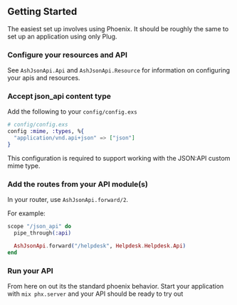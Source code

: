 ## Getting Started

The easiest set up involves using Phoenix. It should be roughly the same to set up an application using only Plug.

### Configure your resources and API

See `AshJsonApi.Api` and `AshJsonApi.Resource` for information on configuring your apis and resources.

### Accept json_api content type

Add the following to your `config/config.exs`

```elixir
# config/config.exs
config :mime, :types, %{
  "application/vnd.api+json" => ["json"]
}
```

This configuration is required to support working with the JSON:API custom mime type.

### Add the routes from your API module(s)

In your router, use `AshJsonApi.forward/2`.

For example:

```elixir
scope "/json_api" do
  pipe_through(:api)

  AshJsonApi.forward("/helpdesk", Helpdesk.Helpdesk.Api)
end
```

### Run your API

From here on out its the standard phoenix behavior. Start your application with `mix phx.server` and your API should be ready to try out
